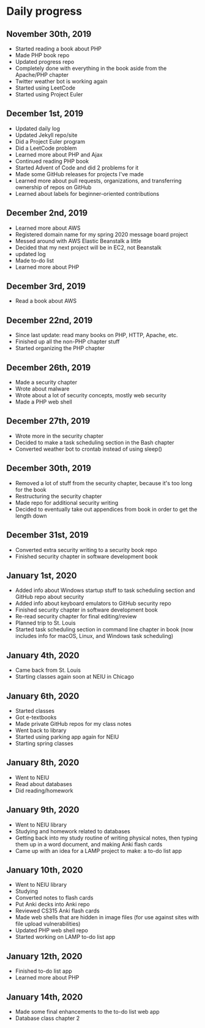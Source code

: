 # Daily progress

## November 30th, 2019

- Started reading a book about PHP
- Made PHP book repo
- Updated progress repo
- Completely done with everything in the book aside from the Apache/PHP chapter
- Twitter weather bot is working again
- Started using LeetCode
- Started using Project Euler

## December 1st, 2019

- Updated daily log
- Updated Jekyll repo/site
- Did a Project Euler program
- Did a LeetCode problem
- Learned more about PHP and Ajax
- Continued reading PHP book
- Started Advent of Code and did 2 problems for it
- Made some GitHub releases for projects I've made
- Learned more about pull requests, organizations, and transferring ownership of repos on GitHub
- Learned about labels for beginner-oriented contributions

## December 2nd, 2019

- Learned more about AWS
- Registered domain name for my spring 2020 message board project
- Messed around with AWS Elastic Beanstalk a little
- Decided that my next project will be in EC2, not Beanstalk
- updated log
- Made to-do list
- Learned more about PHP

## December 3rd, 2019

- Read a book about AWS

## December 22nd, 2019

- Since last update: read many books on PHP, HTTP, Apache, etc.
- Finished up all the non-PHP chapter stuff
- Started organizing the PHP chapter

## December 26th, 2019

- Made a security chapter
- Wrote about malware
- Wrote about a lot of security concepts, mostly web security
- Made a PHP web shell

## December 27th, 2019

- Wrote more in the security chapter
- Decided to make a task scheduling section in the Bash chapter
- Converted weather bot to crontab instead of using sleep()

## December 30th, 2019

- Removed a lot of stuff from the security chapter, because it's too long for the book
- Restructuring the security chapter
- Made repo for additional security writing
- Decided to eventually take out appendices from book in order to get the length down

## December 31st, 2019

- Converted extra security writing to a security book repo
- Finished security chapter in software development book

## January 1st, 2020

- Added info about Windows startup stuff to task scheduling section and GitHub repo about security
- Added info about keyboard emulators to GitHub security repo
- Finished security chapter in software development book
- Re-read security chapter for final editing/review
- Planned trip to St. Louis
- Started task scheduling section in command line chapter in book (now includes info for macOS, Linux, and Windows task scheduling)

## January 4th, 2020

- Came back from St. Louis
- Starting classes again soon at NEIU in Chicago

## January 6th, 2020

- Started classes
- Got e-textbooks
- Made private GitHub repos for my class notes
- Went back to library
- Started using parking app again for NEIU
- Starting spring classes

## January 8th, 2020

- Went to NEIU
- Read about databases
- Did reading/homework

## January 9th, 2020

- Went to NEIU library
- Studying and homework related to databases
- Getting back into my study routine of writing physical notes, then typing them up in a word document, and making Anki flash cards
- Came up with an idea for a LAMP project to make: a to-do list app

## January 10th, 2020

- Went to NEIU library
- Studying
- Converted notes to flash cards
- Put Anki decks into Anki repo
- Reviewed CS315 Anki flash cards
- Made web shells that are hidden in image files (for use against sites with file upload vulnerabilities)
- Updated PHP web shell repo
- Started working on LAMP to-do list app

## January 12th, 2020

- Finished to-do list app
- Learned more about PHP

## January 14th, 2020

- Made some final enhancements to the to-do list web app
- Database class chapter 2




